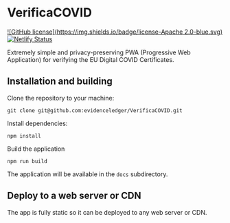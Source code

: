 # VerificaCOVID

[![GitHub license](https://img.shields.io/badge/license-Apache 2.0-blue.svg)](https://github.com/evidenceledger/VerificaCOVID/blob/main/LICENSE)
[![Netlify Status](https://api.netlify.com/api/v1/badges/a6e47840-b04f-4b44-8939-fc6d14c41f34/deploy-status)](https://app.netlify.com/sites/verificacovid/deploys)

Extremely simple and privacy-preserving PWA (Progressive Web Application) for verifying the EU Digital COVID Certificates.

## Installation and building

Clone the repository to your machine:

    git clone git@github.com:evidenceledger/VerificaCOVID.git

Install dependencies:

    npm install

Build the application

    npm run build

The application will be available in the `docs` subdirectory.

## Deploy to a web server or CDN

The app is fully static so it can be deployed to any web server or CDN.